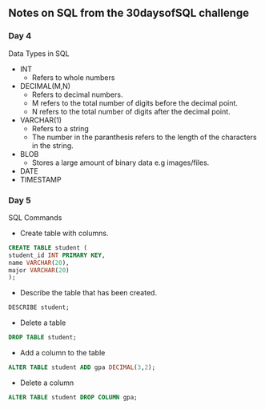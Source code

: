 ## Notes on SQL from the 30daysofSQL challenge
### Day 4
Data Types in SQL
- INT 
  - Refers to whole numbers
- DECIMAL(M,N) 
  - Refers to decimal numbers.
  - M refers to the total number of digits before the decimal point.
  - N refers to the total number of digits after the decimal point.
- VARCHAR(1)
  - Refers to a string 
  - The number in the paranthesis refers to the length of the characters in the string.
- BLOB
  - Stores a large amount of binary data e.g images/files.
- DATE
- TIMESTAMP

### Day 5
SQL Commands

- Create table with columns.
```sql
CREATE TABLE student (
student_id INT PRIMARY KEY,
name VARCHAR(20),
major VARCHAR(20)
);
```
- Describe the table that has been created.

```sql
DESCRIBE student;
```

- Delete a table
```sql
DROP TABLE student;
```

- Add a column to the table
```sql
ALTER TABLE student ADD gpa DECIMAL(3,2);
```

- Delete a column
```sql
ALTER TABLE student DROP COLUMN gpa;
```
